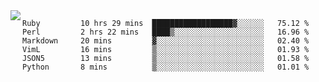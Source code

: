 

<a href="https://github.com/anuraghazra/github-readme-stats">
  <img align="left" src="https://github-readme-stats.vercel.app/api?username=kfly8&count_private=true&show_icons=true&theme=calm" />
</a>


<!--START_SECTION:waka-->

```text
Ruby         10 hrs 29 mins  ██████████████████▓░░░░░░   75.12 %
Perl         2 hrs 22 mins   ████▒░░░░░░░░░░░░░░░░░░░░   16.96 %
Markdown     20 mins         ▓░░░░░░░░░░░░░░░░░░░░░░░░   02.40 %
VimL         16 mins         ▒░░░░░░░░░░░░░░░░░░░░░░░░   01.93 %
JSON5        13 mins         ▒░░░░░░░░░░░░░░░░░░░░░░░░   01.58 %
Python       8 mins          ▒░░░░░░░░░░░░░░░░░░░░░░░░   01.01 %
```

<!--END_SECTION:waka-->
